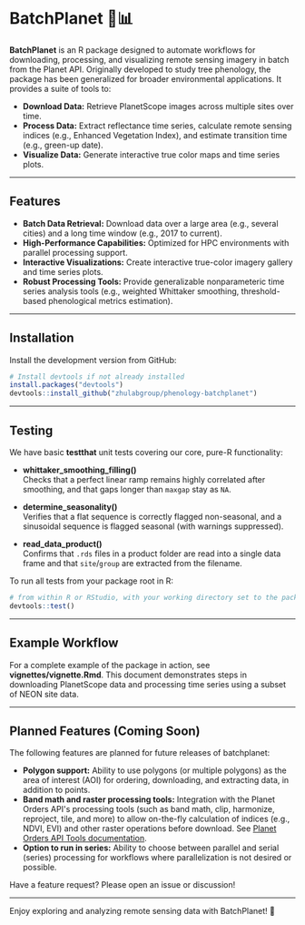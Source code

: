 # BatchPlanet 🌿📊

**BatchPlanet** is an R package designed to automate workflows for downloading, processing, and visualizing remote sensing imagery in batch from the Planet API. Originally developed to study tree phenology, the package has been generalized for broader environmental applications. It provides a suite of tools to:

* **Download Data:** Retrieve PlanetScope images across multiple sites over time.
* **Process Data:** Extract reflectance time series, calculate remote sensing indices (e.g., Enhanced Vegetation Index), and estimate transition time (e.g., green-up date).
* **Visualize Data:** Generate interactive true color maps and time series plots.

***

## Features

* **Batch Data Retrieval:** Download data over a large area (e.g., several cities) and a long time window (e.g., 2017 to current).
* **High-Performance Capabilities:** Optimized for HPC environments with parallel processing support.
* **Interactive Visualizations:** Create interactive true-color imagery gallery and time series plots.
* **Robust Processing Tools:** Provide generalizable nonparameteric time series analysis tools (e.g., weighted Whittaker smoothing, threshold-based phenological metrics estimation).

***

## Installation

Install the development version from GitHub:

```r
# Install devtools if not already installed
install.packages("devtools")
devtools::install_github("zhulabgroup/phenology-batchplanet")
```

***

## Testing

We have basic **testthat** unit tests covering our core, pure-R functionality:

- **whittaker_smoothing_filling()**  
  Checks that a perfect linear ramp remains highly correlated after smoothing, and that gaps longer than `maxgap` stay as `NA`.

- **determine_seasonality()**  
  Verifies that a flat sequence is correctly flagged non-seasonal, and a sinusoidal sequence is flagged seasonal (with warnings suppressed).

- **read_data_product()**  
  Confirms that `.rds` files in a product folder are read into a single data frame and that `site`/`group` are extracted from the filename.

To run all tests from your package root in R:

```r
# from within R or RStudio, with your working directory set to the package root
devtools::test()
```
***

## Example Workflow

For a complete example of the package in action, see **vignettes/vignette.Rmd**. This document demonstrates steps in downloading PlanetScope data and processing time series using a subset of NEON site data.

***

## Planned Features (Coming Soon)

The following features are planned for future releases of batchplanet:

- **Polygon support:** Ability to use polygons (or multiple polygons) as the area of interest (AOI) for ordering, downloading, and extracting data, in addition to points.
- **Band math and raster processing tools:** Integration with the Planet Orders API's processing tools (such as band math, clip, harmonize, reproject, tile, and more) to allow on-the-fly calculation of indices (e.g., NDVI, EVI) and other raster operations before download. See [Planet Orders API Tools documentation](https://docs.planet.com/develop/apis/orders/tools/).
- **Option to run in series:** Ability to choose between parallel and serial (series) processing for workflows where parallelization is not desired or possible.

Have a feature request? Please open an issue or discussion!

***

Enjoy exploring and analyzing remote sensing data with BatchPlanet! 🚀
